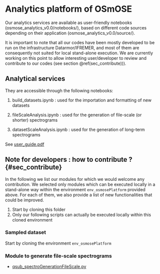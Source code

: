 # Analytics platform of OSmOSE 


Our analytics services are available as user-friendly notebooks (osmose_analytics_v0.0/notebooks/), based on different code sources depending on their application (osmose_analytics_v0.0/source/). 

It is important to note that all our codes have been mostly developed to be run on the infrastructure Datarmor/IFREMER, and most of them are consequently not suited for local stand-alone execution. We are currently working on this point to allow interesting user/developer to review and contribute to our codes (see section \@ref(sec_contribute))).



## Analytical services 

They are accessible through the following notebooks:

1. build_datasets.ipynb : used for the importation and formatting of new datasets

2. fileScaleAnalysis.ipynb : used for the generation of file-scale (or shorter) spectrograms

3. datasetScaleAnalysis.ipynb : used for the generation of long-term spectrograms

See [user_guide.pdf](notebooks/user_guide.pdf )


## Note for developers : how to contribute ? {#sec_contribute}

In the following we list our modules for which we would welcome any contribution. We selected only modules which can be executed locally in a stand-alone way within the environment `env_osmosePlatform` provided above. For each of them, we also provide a list of new functionalities that could be improved. 

1. Start by cloning this folder
2. Only our following scripts can actually be executed locally within this cloned environment


### Sampled dataset

Start by cloning the environment `env_osmosePlatform`


### Module to generate file-scale spectrograms

* [qsub_spectroGenerationFileScale.py](source/fileScale/qsub_spectroGenerationFileScale.py)










